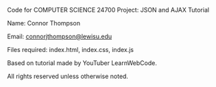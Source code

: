 Code for COMPUTER SCIENCE 24700 Project: JSON and AJAX Tutorial

Name: Connor Thompson

Email: connorjthompson@lewisu.edu

Files required: index.html, index.css, index.js

Based on tutorial made by YouTuber LearnWebCode.

All rights reserved unless otherwise noted.
